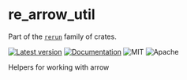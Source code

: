 # re_arrow_util

Part of the [`rerun`](https://github.com/rerun-io/rerun) family of crates.

[![Latest version](https://img.shields.io/crates/v/re_arrow_util.svg)](https://crates.io/crates/re_arrow_util?speculative-link)
[![Documentation](https://docs.rs/re_arrow_util/badge.svg)](https://docs.rs/re_arrow_util?speculative-link)
![MIT](https://img.shields.io/badge/license-MIT-blue.svg)
![Apache](https://img.shields.io/badge/license-Apache-blue.svg)

Helpers for working with arrow
